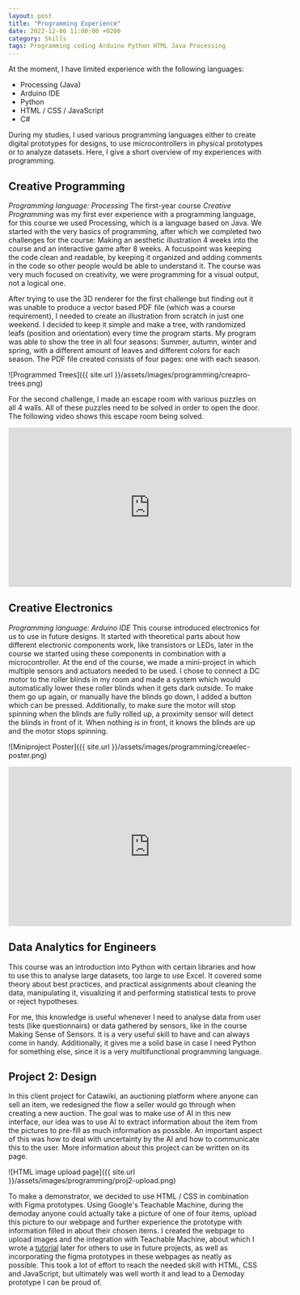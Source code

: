 ```yaml
---
layout: post
title: "Programming Experience"
date: 2022-12-06 11:00:00 +0200
category: Skills
tags: Programming coding Arduino Python HTML Java Processing
---
```


At the moment, I have limited experience with the following languages:
- Processing (Java)
- Arduino IDE
- Python
- HTML / CSS / JavaScript
- C#

During my studies, I used various programming languages either to create digital prototypes for designs, to use microcontrollers in physical prototypes or to analyze datasets. Here, I give a short overview of my experiences with programming.

## Creative Programming
*Programming language: Processing*
The first-year course *Creative Programming* was my first ever experience with a programming language, for this course we used Processing, which is a language based on Java. We started with the very basics of programming, after which we completed two challenges for the course: Making an aesthetic illustration 4 weeks into the course and an interactive game after 8 weeks. A focuspoint was keeping the code clean and readable, by keeping it organized and adding comments in the code so other people would be able to understand it. The course was very much focused on creativity, we were programming for a visual output, not a logical one.

After trying to use the 3D renderer for the first challenge but finding out it was unable to produce a vector based PDF file (which was a course requirement), I needed to create an illustration from scratch in just one weekend. I decided to keep it simple and make a tree, with randomized leafs (position and orientation) every time the program starts. My program was able to show the tree in all four seasons: Summer, autumn, winter and spring, with a different amount of leaves and different colors for each season. The PDF file created consists of four pages: one with each season.

![Programmed Trees]({{ site.url }}/assets/images/programming/creapro-trees.png)

For the second challenge, I made an escape room with various puzzles on all 4 walls. All of these puzzles need to be solved in order to open the door. The following video shows this escape room being solved.

<iframe width="560" height="315" src="https://www.youtube-nocookie.com/embed/9xznC1W-WKc" title="YouTube video player" frameborder="0" allow="accelerometer; autoplay; clipboard-write; encrypted-media; gyroscope; picture-in-picture" allowfullscreen></iframe>

## Creative Electronics
*Programming language: Arduino IDE*
This course introduced electronics for us to use in future designs. It started with theoretical parts about how different electronic components work, like transistors or LEDs, later in the course we started using these components in combination with a microcontroller. At the end of the course, we made a mini-project in which multiple sensors and actuators needed to be used. I chose to connect a DC motor to the roller blinds in my room and made a system which would automatically lower these roller blinds when it gets dark outside. To make them go up again, or manually have the blinds go down, I added a button which can be pressed. Additionally, to make sure the motor will stop spinning when the blinds are fully rolled up, a proximity sensor will detect the blinds in front of it. When nothing is in front, it knows the blinds are up and the motor stops spinning.

![Miniproject Poster]({{ site.url }}/assets/images/programming/creaelec-poster.png)

<iframe width="560" height="315" src="https://www.youtube-nocookie.com/embed/zOZhHphpu9E" title="YouTube video player" frameborder="0" allow="accelerometer; autoplay; clipboard-write; encrypted-media; gyroscope; picture-in-picture" allowfullscreen></iframe>

## Data Analytics for Engineers
This course was an introduction into Python with certain libraries and how to use this to analyse large datasets, too large to use Excel. It covered some theory about best practices, and practical assignments about cleaning the data, manipulating it, visualizing it and performing statistical tests to prove or reject hypotheses. 

For me, this knowledge is useful whenever I need to analyse data from user tests (like questionnairs) or data gathered by sensors, like in the course Making Sense of Sensors. It is a very useful skill to have and can always come in handy. Additionally, it gives me a solid base in case I need Python for something else, since it is a very multifunctional programming language.

## Project 2: Design
In this client project for Catawiki, an auctioning platform where anyone can sell an item, we redesigned the flow a seller would go through when creating a new auction. The goal was to make use of AI in this new interface, our idea was to use AI to extract information about the item from the pictures to pre-fill as much information as possible. An important aspect of this was how to deal with uncertainty by the AI and how to communicate this to the user. More information about this project can be written on its page.

![HTML image upload page]({{ site.url }}/assets/images/programming/proj2-upload.png)

To make a demonstrator, we decided to use HTML / CSS in combination with Figma prototypes. Using Google's Teachable Machine, during the demoday anyone could actually take a picture of one of four items, upload this picture to our webpage and further experience the prototype with information filled in about their chosen items. I created the webpage to upload images and the integration with Teachable Machine, about which I wrote a [tutorial](https://teachable-machine.jochem.tk) later for others to use in future projects, as well as incorporating the figma prototypes in these webpages as neatly as possible. This took a lot of effort to reach the needed skill with HTML, CSS and JavaScript, but ultimately was well worth it and lead to a Demoday prototype I can be proud of.